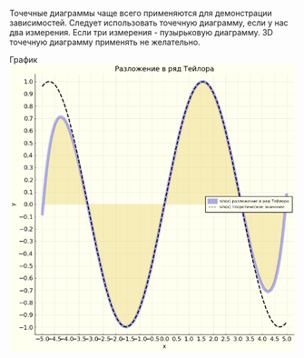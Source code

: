 Точечные диаграммы чаще всего применяются для демонстрации зависимостей. Следует использовать точечную диаграмму, если у нас два измерения. Если три измерения - пузырьковую диаграмму. 3D точечную диаграмму применять не желательно.

График
![alt tag](https://github.com/NewDDay/JLessons/blob/master/Plots/attributes/plotElements.png?raw=true "График программы в директории")​
